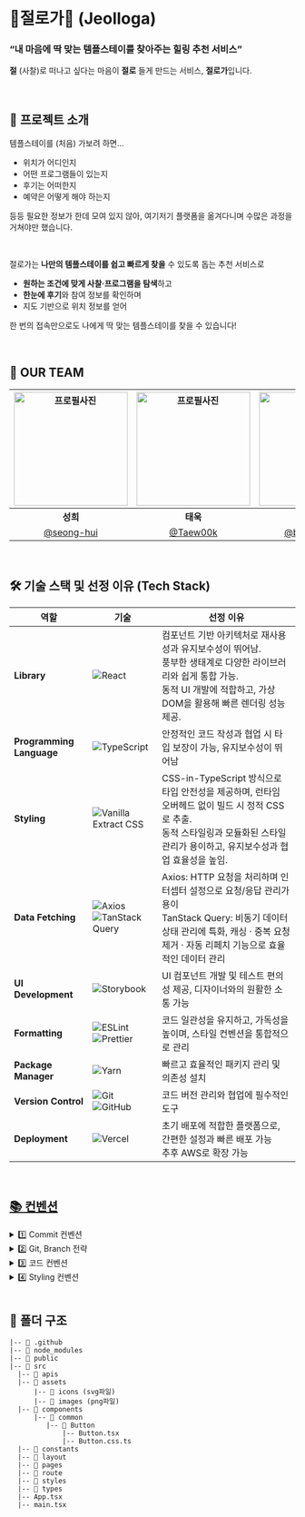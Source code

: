 # 🪷절로가🪷 (Jeolloga)

### “내 마음에 딱 맞는 템플스테이를 찾아주는 힐링 추천 서비스”

**절** (사찰)로 떠나고 싶다는 마음이 **절로** 들게 만드는 서비스, **절로가**입니다.

<br />

## 📌 프로젝트 소개

템플스테이를 (처음) 가보려 하면…

- 위치가 어디인지
- 어떤 프로그램들이 있는지
- 후기는 어떠한지
- 예약은 어떻게 해야 하는지

등등 필요한 정보가 한데 모여 있지 않아, 여기저기 플랫폼을 옮겨다니며 수많은 과정을 거쳐야만 했습니다.

<br />

절로가는 **나만의 템플스테이를 쉽고 빠르게 찾을** 수 있도록 돕는 추천 서비스로

- **원하는 조건에 맞게 사찰·프로그램을 탐색**하고
- **한눈에 후기**와 참여 정보를 확인하며
- 지도 기반으로 위치 정보를 얻어

한 번의 접속만으로도 나에게 딱 맞는 템플스테이를 찾을 수 있습니다!

<br />

## 👶 OUR TEAM

   <div align="center">
     
| <img src="https://avatars.githubusercontent.com/u/52481403?v=4" width="200" alt="프로필사진"> | <img src="https://avatars.githubusercontent.com/u/127061738?v=4" width="200" alt="프로필사진">  | <img src="https://avatars.githubusercontent.com/u/102952855?v=4" width="200" alt="프로필사진"> |  <img src="https://avatars.githubusercontent.com/u/113450966?v=4" width="200" alt="프로필사진">  |
| :-------------------------------------------------------------------------------------------: | :-------------------------------------------------------------------------------------------: | :-------------------------------------------------------------------------------------------: | :-------------------------------------------------------------------------------------------:
|                            <div align = "center"><b>성희</b></div>                            |                            <div align = "center"><b>태욱</b></div>                            |                            <div align = "center"><b>영경</b></div>                            |                             <div align = "center"><b>가현</b></div>
|                            [@seong-hui](https://github.com/seong-hui)                            |                [@Taew00k](https://github.com/Taew00k)                                 |                       [@bykbyk0401](https://github.com/bykbyk0401)                        |                        [@maylh](https://github.com/maylh)   |

</div>
<br />

## 🛠 기술 스택 및 선정 이유 (Tech Stack)

| 역할                     | 기술                                                                                                                                                                                                                              | 선정 이유                                                                                                                                                                                |
| ------------------------ | --------------------------------------------------------------------------------------------------------------------------------------------------------------------------------------------------------------------------------- | ---------------------------------------------------------------------------------------------------------------------------------------------------------------------------------------- |
| **Library**              | ![React](https://img.shields.io/badge/React-61DAFB?style=for-the-badge&logo=React&logoColor=black)                                                                                                                                | 컴포넌트 기반 아키텍처로 재사용성과 유지보수성이 뛰어남.<br> 풍부한 생태계로 다양한 라이브러리와 쉽게 통합 가능.<br> 동적 UI 개발에 적합하고, 가상 DOM을 활용해 빠른 렌더링 성능 제공.   |
| **Programming Language** | ![TypeScript](https://img.shields.io/badge/TypeScript-3178C6?style=for-the-badge&logo=TypeScript&logoColor=white)                                                                                                                 | 안정적인 코드 작성과 협업 시 타입 보장이 가능, 유지보수성이 뛰어남                                                                                                                       |
| **Styling**              | ![Vanilla Extract CSS](https://img.shields.io/badge/Vanilla%20Extract%20CSS-FFDB4F?style=for-the-badge&logo=Vanilla%20Extract&logoColor=black)                                                                                    | CSS-in-TypeScript 방식으로 타입 안전성을 제공하며, 런타임 오버헤드 없이 빌드 시 정적 CSS로 추출.<br> 동적 스타일링과 모듈화된 스타일 관리가 용이하고, 유지보수성과 협업 효율성을 높임.   |
| **Data Fetching**        | ![Axios](https://img.shields.io/badge/Axios-5A29E4?style=for-the-badge&logo=Axios&logoColor=white) ![TanStack Query](https://img.shields.io/badge/TanStack%20Query-FF4154?style=for-the-badge&logo=React%20Query&logoColor=white) | Axios: HTTP 요청을 처리하며 인터셉터 설정으로 요청/응답 관리가 용이<br>TanStack Query: 비동기 데이터 상태 관리에 특화, 캐싱 · 중복 요청 제거 · 자동 리페치 기능으로 효율적인 데이터 관리 |
| **UI Development**       | ![Storybook](https://img.shields.io/badge/Storybook-FF4785?style=for-the-badge&logo=Storybook&logoColor=white)                                                                                                                    | UI 컴포넌트 개발 및 테스트 편의성 제공, 디자이너와의 원활한 소통 가능                                                                                                                    |
| **Formatting**           | ![ESLint](https://img.shields.io/badge/ESLint-4B3263?style=for-the-badge&logo=eslint&logoColor=white) ![Prettier](https://img.shields.io/badge/prettier-1A2C34?style=for-the-badge&logo=prettier&logoColor=F7BA3E)                | 코드 일관성을 유지하고, 가독성을 높이며, 스타일 컨벤션을 통합적으로 관리                                                                                                                 |
| **Package Manager**      | ![Yarn](https://img.shields.io/badge/Yarn-2C8EBB?style=for-the-badge&logo=yarn&logoColor=white)                                                                                                                                   | 빠르고 효율적인 패키지 관리 및 의존성 설치                                                                                                                                               |
| **Version Control**      | ![Git](https://img.shields.io/badge/git-%23F05033.svg?style=for-the-badge&logo=git&logoColor=white) ![GitHub](https://img.shields.io/badge/github-%23121011.svg?style=for-the-badge&logo=github&logoColor=white)                  | 코드 버전 관리와 협업에 필수적인 도구                                                                                                                                                    |
| **Deployment**           | ![Vercel](https://img.shields.io/badge/Vercel-000000?style=for-the-badge&logo=vercel&logoColor=white)                                                                                                                             | 초기 배포에 적합한 플랫폼으로, 간편한 설정과 빠른 배포 가능<br>추후 AWS로 확장 가능                                                                                                      |

<br />

## [📚 컨벤션](https://erratic-strand-e9d.notion.site/0e36e4c6aca44e3faad3064d4a1de240?v=c5a37d521c05418b924d15e3849f10ce&pvs=74)

<details>
<summary>  1️⃣ Commit 컨벤션  </summary>

### commit 규칙

**키워드: 내용**

- **예시:**
  - `init: 초기 세팅`
  - `feat: 기능 개발`

<br/>

**Commit 메시지 종류 설명**

| 제목             | 내용                                                         |
| ---------------- | ------------------------------------------------------------ |
| feat             | 새로운 기능을 추가할 경우                                    |
| style            | 코드 formatting, 세미콜론 누락, 코드 자체의 변경이 없는 경우 |
| fix              | 버그를 고친 경우                                             |
| refactor         | 코드 리팩토링                                                |
| docs             | 문서를 수정한 경우                                           |
| chore            | 패키지 매니저 수정, 그 외 기타 수정 ex) .gitignore           |
| design           | CSS 등 사용자 UI 디자인 변경                                 |
| comment          | 필요한 주석 추가 및 변경                                     |
| rename           | 파일 또는 폴더 명을 수정하거나 옮기는 작업만인 경우          |
| remove           | 파일을 삭제하는 작업만 수행한 경우                           |
| !BREAKING CHANGE | 커다란 API 변경의 경우                                       |
| !HOTFIX          | 급하게 치명적인 버그를 고쳐야 하는 경우                      |

<br/>

**커밋 메시지 작성 가이드라인**

- **제목과 본문을 빈 행으로 분리**

  - 커밋 유형 이후 제목과 본문을 한글로 작성하여 내용이 명확히 전달될 수 있도록 한다.
  - 본문에는 변경한 내용과 이유를 설명하며, "어떻게"보다는 "무엇"과 "왜"를 중심으로 작성한다.

- **제목 형식**

  - 제목의 첫 글자는 소문자로 시작한다.
  - 제목 끝에 마침표(`.`)는 사용하지 않는다.
  - 제목은 영문 기준 50자 이내로 작성한다.

- **본문 작성**
  - 변경한 내용과 이유를 구체적으로 작성한다.
  - "자신의 코드가 직관적으로 바로 파악할 수 있다고 생각하지 말자"는 원칙을 바탕으로 설명을 명확히 한다.
  - 여러 가지 항목이 있다면 글머리 기호를 사용하여 가독성을 높인다.

</details>

<details>
<summary> 2️⃣ Git, Branch 전략 </summary>

### Git, Branch 전략

`feat/#이슈번호/이슈이름`

### Git Branch

- **GitHub-Flow** 전략 + **develop**
- 브랜치 운영
  - `feat/#이슈번호/이슈이름` (케밥 케이스): 기능을 개발하면서 각자가 사용한 브랜치
    - `main`: 완전히 안전하다고 판단되었을 때, 즉 배포가 가능한 최종 merge하는 브랜치
    - `develop`: 배포하기 전 개발 중일 때 각자의 브랜치에서 merge하는 브랜치 (default 브랜치)
      - `feat/#이슈번호/기능명`: feature 브랜치. 새로운 기능 개발. 개발이 완료되면 develop 브랜치로 병합
      - `fix/#이슈번호/기능명`: feature 브랜치 생성 후 버그가 생겼을 때 수정하는 브랜치
      - PR 머지 후 톡방 메세지 보내기
      - approve 최소 2명 이상 받아야 머지 가능
      - pull 받아올 때는 merge 보다는 rebase 사용 권장

</details>

<details>
<summary> 3️⃣ 코드 컨벤션 </summary>
<br/>
  
1. **컴포넌트 및 함수 네이밍**
   - 모두 화살표 함수로 선언(rafce)

2. **네이밍**

   - 변수 함수는 소문자 카멜 케이스로 선언
   - 배열은 복수형으로 선언
   - 상수는 스네이크 케이스를 활용해 대문자와 \_ 를 사용해 선언
   - 컴포넌트는 항상 파스칼 케이스로 선언
   - interface 선언: 컴포넌트명 + props

3. **Function**
   - 함수의 식별자명은 항상 시멘틱하게 선언합니다. (어떤 기능을 하는 함수인지 함수명을 보고 알 수 있도록 선언합니다.)
   - 이벤트를 핸들링 하는 함수는 handle 접두사를 이용합니다.
   - 반환값이 boolean 인 함수는 is 접두사를 활용하며, 어떤 값을 리턴하는 함수는 get 접두사를 활용합니다.
   - 함수는 함수 표현식만 사용합니다
4. **React & TypeScript**

   - 컴포넌트는 항상 파스칼 케이스로 선언합니다. (예: SmallBanner)
   - Inline Style 을 하지 않습니다.
   - 스타일 변수는 기본적으로 하단에 작성
   - any 사용금지

     <br/>

</details>

<details>
<summary> 4️⃣ Styling 컨벤션 </summary>
<br/>

- rem 사용을 기본으로 한다.
- border-radius: px로 설정
- 기본 글자 크기 10pt 설정
- asset 형식
  - 필요한 아이콘 파일은 Figma에서 svg로 export 한 후 assets/icons (ex. ic_arrow.svg)
  - 필요한 이미지 파일은 Figma 에서 png로 export 한 후 assets/images폴더에 넣기 (ex. img_picture.png)

<br/>

</details>

<br/>

<h2> 📁 폴더 구조 </h2>

```
|-- 📁 .github
|-- 📁 node_modules
|-- 📁 public
|-- 📁 src
  |-- 📁 apis
  |-- 📁 assets
      |-- 📁 icons (svg파일)
      |-- 📁 images (png파일)
  |-- 📁 components
      |-- 📁 common
         |-- 📁 Button
             |-- Button.tsx
             |-- Button.css.ts
  |-- 📁 constants
  |-- 📁 layout
  |-- 📁 pages
  |-- 📁 route
  |-- 📁 styles
  |-- 📁 types
  |-- App.tsx
  |-- main.tsx
```

<br />
